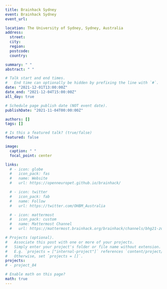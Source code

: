 ```yaml
---
title: Brainhack Sydney
event: Brainhack Sydney
event_url:

location: The University of Sydney, Sydney,	Australia
address:
  street:
  city:
  region:
  postcode:
  country:

summary: " "
abstract: " "

# Talk start and end times.
#   End time can optionally be hidden by prefixing the line with `#`.
date: "2021-12-01T13:00:00Z"
date_end: "2021-12-04T15:00:00Z"
all_day: true

# Schedule page publish date (NOT event date).
publishDate: "2021-11-04T00:00:00Z"

authors: []
tags: []

# Is this a featured talk? (true/false)
featured: false

image:
  caption: " "
  focal_point: center

links:
  # - icon: globe
  #   icon_pack: fas
  #   name: Website
  #   url: https://openneuropet.github.io/brainhack/

  # - icon: twitter
  #   icon_pack: fab
  #   name: Follow
  #   url: https://twitter.com/OHBM_Australia

  # - icon: mattermost
  #   icon_pack: custom
  #   name: Mattermost Channel
  #   url: https://mattermost.brainhack.org/brainhack/channels/bhg21-zurich

# Projects (optional).
#   Associate this post with one or more of your projects.
#   Simply enter your project's folder or file name without extension.
#   E.g. `projects = ["internal-project"]` references `content/project/deep-learning/index.md`.
#   Otherwise, set `projects = []`.
projects:
# - project_84

# Enable math on this page?
math: true
---
```

